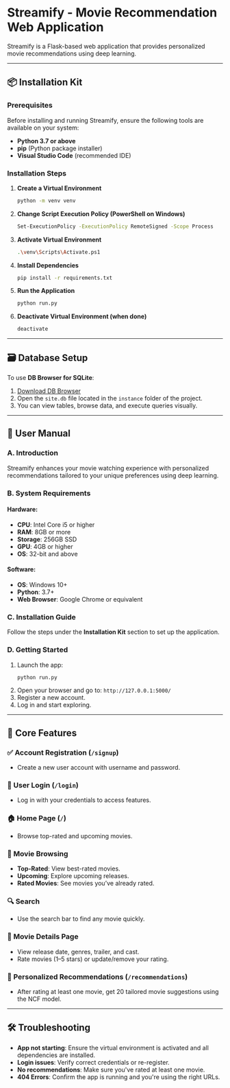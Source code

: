 # Streamify - Movie Recommendation Web Application

Streamify is a Flask-based web application that provides personalized movie recommendations using deep learning.

---

## 📦 Installation Kit

### Prerequisites

Before installing and running Streamify, ensure the following tools are available on your system:

- **Python 3.7 or above**
- **pip** (Python package installer)
- **Visual Studio Code** (recommended IDE)

### Installation Steps

1. **Create a Virtual Environment**
   ```bash
   python -m venv venv
   ```

2. **Change Script Execution Policy (PowerShell on Windows)**
   ```bash
   Set-ExecutionPolicy -ExecutionPolicy RemoteSigned -Scope Process
   ```

3. **Activate Virtual Environment**
   ```bash
   .\venv\Scripts\Activate.ps1
   ```

4. **Install Dependencies**
   ```bash
   pip install -r requirements.txt
   ```

5. **Run the Application**
   ```bash
   python run.py
   ```

6. **Deactivate Virtual Environment (when done)**
   ```bash
   deactivate
   ```

---

## 🗃️ Database Setup

To use **DB Browser for SQLite**:

1. [Download DB Browser](https://sqlitebrowser.org/dl/)
2. Open the `site.db` file located in the `instance` folder of the project.
3. You can view tables, browse data, and execute queries visually.

---

## 👥 User Manual

### A. Introduction

Streamify enhances your movie watching experience with personalized recommendations tailored to your unique preferences using deep learning.

### B. System Requirements

#### Hardware:
- **CPU**: Intel Core i5 or higher
- **RAM**: 8GB or more
- **Storage**: 256GB SSD
- **GPU**: 4GB or higher
- **OS**: 32-bit and above

#### Software:
- **OS**: Windows 10+
- **Python**: 3.7+
- **Web Browser**: Google Chrome or equivalent

### C. Installation Guide

Follow the steps under the **Installation Kit** section to set up the application.

### D. Getting Started

1. Launch the app:
   ```bash
   python run.py
   ```
2. Open your browser and go to: `http://127.0.0.1:5000/`
3. Register a new account.
4. Log in and start exploring.

---

## 🚀 Core Features

### ✅ Account Registration (`/signup`)
- Create a new user account with username and password.

### 🔐 User Login (`/login`)
- Log in with your credentials to access features.

### 🏠 Home Page (`/`)
- Browse top-rated and upcoming movies.

### 🎥 Movie Browsing
- **Top-Rated**: View best-rated movies.
- **Upcoming**: Explore upcoming releases.
- **Rated Movies**: See movies you’ve already rated.

### 🔍 Search
- Use the search bar to find any movie quickly.

### 📄 Movie Details Page
- View release date, genres, trailer, and cast.
- Rate movies (1–5 stars) or update/remove your rating.

### 🌟 Personalized Recommendations (`/recommendations`)
- After rating at least one movie, get 20 tailored movie suggestions using the NCF model.

---

## 🛠 Troubleshooting

- **App not starting**: Ensure the virtual environment is activated and all dependencies are installed.
- **Login issues**: Verify correct credentials or re-register.
- **No recommendations**: Make sure you've rated at least one movie.
- **404 Errors**: Confirm the app is running and you're using the right URLs.
